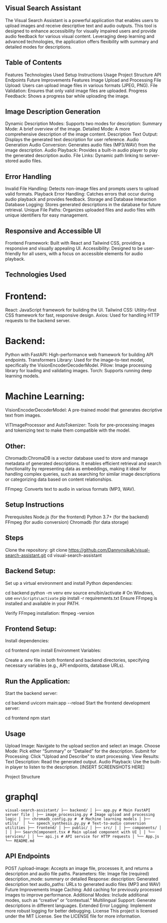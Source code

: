 ## Visual Search Assistant

The Visual Search Assistant is a powerful application that enables users to upload images and receive descriptive text and audio outputs. This tool is designed to enhance accessibility for visually impaired users and provide audio feedback for various visual content. Leveraging deep learning and advanced technologies, the application offers flexibility with summary and detailed modes for descriptions.

## Table of Contents

Features
Technologies Used
Setup Instructions
Usage
Project Structure
API Endpoints
Future Improvements
Features
Image Upload and Processing
File Upload: Users can upload image files in various formats (JPEG, PNG).
File Validation: Ensures that only valid image files are uploaded.
Progress Feedback: Shows a progress bar while uploading the image.

## Image Description Generation

Dynamic Description Modes: Supports two modes for description:
Summary Mode: A brief overview of the image.
Detailed Mode: A more comprehensive description of the image content.
Description Text Output: Displays the generated text description for user reference.
Audio Generation
Audio Conversion: Generates audio files (MP3/WAV) from the image description.
Audio Playback: Provides a built-in audio player to play the generated description audio.
File Links: Dynamic path linking to server-stored audio files.

## Error Handling

Invalid File Handling: Detects non-image files and prompts users to upload valid formats.
Playback Error Handling: Catches errors that occur during audio playback and provides feedback.
Storage and Database Interaction
Database Logging: Stores generated descriptions in the database for future retrieval.
Unique File Paths: Organizes uploaded files and audio files with unique identifiers for easy management.

## Responsive and Accessible UI

Frontend Framework: Built with React and Tailwind CSS, providing a responsive and visually appealing UI.
Accessibility: Designed to be user-friendly for all users, with a focus on accessible elements for audio playback.

## Technologies Used

# Frontend:

React: JavaScript framework for building the UI.
Tailwind CSS: Utility-first CSS framework for fast, responsive design.
Axios: Used for handling HTTP requests to the backend server.

# Backend:

Python with FastAPI: High-performance web framework for building API endpoints.
Transformers Library: Used for the image-to-text model, specifically the VisionEncoderDecoderModel.
Pillow: Image processing library for loading and validating images.
Torch: Supports running deep learning models.

# Machine Learning:

VisionEncoderDecoderModel: A pre-trained model that generates decriptive text from images.

ViTImageProcessor and AutoTokenizer: Tools for pre-processing images and tokenizing text to make them compatible with the model.

## Other:

Chromadb:ChromaDB is a vector database used to store and manage metadata of generated descriptions. It enables efficient retrieval and search functionality by representing data as embeddings, making it ideal for handling complex queries, such as searching for similar image descriptions or categorizing data based on content relationships.

FFmpeg: Converts text to audio in various formats (MP3, WAV).

## Setup Instructions

Prerequisites
Node.js (for the frontend)
Python 3.7+ (for the backend)
FFmpeg (for audio conversion)
Chromadb (for data storage)

## Steps

Clone the repository:
git clone https://github.com/Dannynsikak/visual-search-assistant.git
cd visual-search-assistant

## Backend Setup:

Set up a virtual environment and install Python dependencies:

cd backend
python -m venv env
source env/bin/activate # On Windows, use `env\Scripts\activate`
pip install -r requirements.txt
Ensure FFmpeg is installed and available in your PATH.

Verify FFmpeg installation:
ffmpeg -version

## Frontend Setup:

Install dependencies:

cd frontend
npm install
Environment Variables:

Create a .env file in both frontend and backend directories, specifying necessary variables (e.g., API endpoints, database URLs).

## Run the Application:

Start the backend server:

cd backend
uvicorn main:app --reload
Start the frontend development server:

cd frontend
npm start

## Usage

Upload Image: Navigate to the upload section and select an image.
Choose Mode: Pick either “Summary” or “Detailed” for the description.
Submit for Processing: Click "Upload and Describe" to start processing.
View Results:
Text Description: Read the generated output.
Audio Playback: Use the built-in player to listen to the description.
[INSERT SCREENSHOTS HERE]

Project Structure

# graphql

`visual-search-assistant/
├── backend/
│ ├── app.py # Main FastAPI server file
│ ├── image_processing.py # Image upload and processing logic
│ ├── chromadb_config.py #  # Machine learning models
│ ├── utils/ 
│ └── speech_synthesis.py.py # Text-to-audio conversion utilities
├── frontend/
│ ├── public/
│ ├── src/
│ │ ├── components/
│ │ │ ├── SearchComponent.tsx # Main upload component with UI
│ │ └── services/
│ │ └── api.js # API service for HTTP requests
│ └── App.js
└── README.md`

## API Endpoints

POST /upload-image: Accepts an image file, processes it, and returns a description and audio file paths.
Parameters:
file: Image file (required)
description_mode: summary or detailed
Response:
description: Generated description text
audio_paths: URLs to generated audio files (MP3 and WAV)
Future Improvements
Image Caching: Add caching for previously processed images to improve performance.
Additional Modes: Include additional modes, such as “creative” or “contextual.”
Multilingual Support: Generate descriptions in different languages.
Extended Error Logging: Implement more robust logging for better debugging.
License
This project is licensed under the MIT License. See the LICENSE file for more information.
